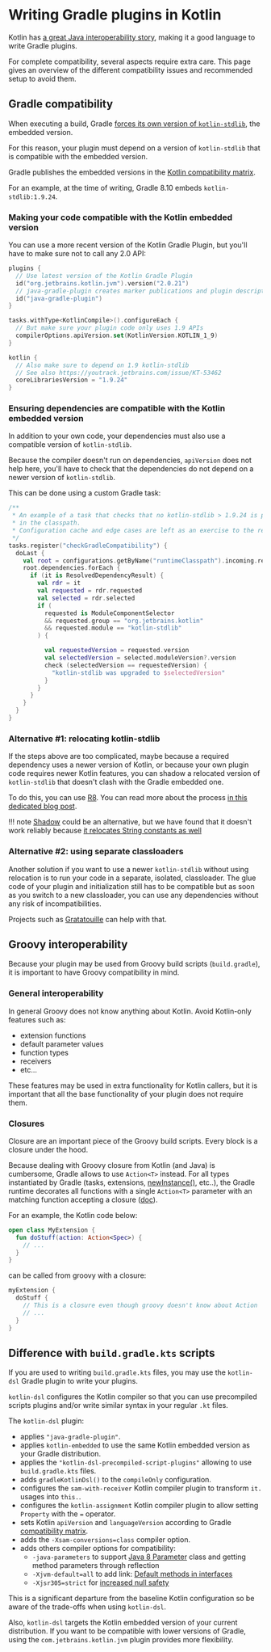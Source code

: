 # Writing Gradle plugins in Kotlin

Kotlin has [a great Java interoperability story](https://kotlinlang.org/docs/java-to-kotlin-interop.html), making it a good language to write Gradle plugins.

For complete compatibility, several aspects require extra care. This page gives an overview of the different compatibility issues and recommended setup to avoid them.   

## Gradle compatibility

When executing a build, Gradle [forces its own version of `kotlin-stdlib`](https://github.com/gradle/gradle/issues/16345), the embedded version. 

For this reason, your plugin must depend on a version of `kotlin-stdlib` that is compatible with the embedded version.

Gradle publishes the embedded versions in the [Kotlin compatibility matrix](https://docs.gradle.org/current/userguide/compatibility.html#kotlin).

For an example, at the time of writing, Gradle 8.10 embeds `kotlin-stdlib:1.9.24`.

### Making your code compatible with the Kotlin embedded version

You can use a more recent version of the Kotlin Gradle Plugin, but you'll have to make sure not to call any 2.0 API:

```kotlin
plugins {
  // Use latest version of the Kotlin Gradle Plugin
  id("org.jetbrains.kotlin.jvm").version("2.0.21")
  // java-gradle-plugin creates marker publications and plugin descriptors 
  id("java-gradle-plugin")
}

tasks.withType<KotlinCompile>().configureEach {
  // But make sure your plugin code only uses 1.9 APIs
  compilerOptions.apiVersion.set(KotlinVersion.KOTLIN_1_9)
}

kotlin {
  // Also make sure to depend on 1.9 kotlin-stdlib
  // See also https://youtrack.jetbrains.com/issue/KT-53462
  coreLibrariesVersion = "1.9.24"
}
```

### Ensuring dependencies are compatible with the Kotlin embedded version

In addition to your own code, your dependencies must also use a compatible version of `kotlin-stdlib`.

Because the compiler doesn't run on dependencies, `apiVersion` does not help here, you'll have to check that the dependencies do not depend on a newer version of `kotlin-stdlib`.

This can be done using a custom Gradle task:

```kotlin
/**
 * An example of a task that checks that no kotlin-stdlib > 1.9.24 is pulled
 * in the classpath.
 * Configuration cache and edge cases are left as an exercise to the reader.
 */
tasks.register("checkGradleCompatibility") {
  doLast {
    val root = configurations.getByName("runtimeClasspath").incoming.resolutionResult.rootComponent.get()
    root.dependencies.forEach {
      if (it is ResolvedDependencyResult) {
        val rdr = it
        val requested = rdr.requested
        val selected = rdr.selected
        if (
          requested is ModuleComponentSelector
          && requested.group == "org.jetbrains.kotlin"
          && requested.module == "kotlin-stdlib"
        ) {

          val requestedVersion = requested.version
          val selectedVersion = selected.moduleVersion?.version
          check (selectedVersion == requestedVersion) {
            "kotlin-stdlib was upgraded to $selectedVersion"
          }
        }
      }
    }
  }
} 
```

### Alternative #1: relocating kotlin-stdlib 

If the steps above are too complicated, maybe because a required dependency uses a newer version of Kotlin, or because your own plugin code requires newer Kotlin features, you can shadow a relocated version of `kotlin-stdlib` that doesn't clash with the Gradle embedded one.

To do this, you can use [R8](https://github.com/GradleUp/GR8). You can read more about the process [in this dedicated blog post](https://blog.mbonnin.net/use-latest-kotlin-in-your-gradle-plugins). 

!!! note
    [Shadow](https://github.com/GradleUp/shadow/) could be an alternative, but we have found that it doesn't work reliably because [it relocates String constants as well](https://github.com/GradleUp/shadow/issues/232)

### Alternative #2: using separate classloaders

Another solution if you want to use a newer `kotlin-stdlib` without using relocation is to run your code in a separate, isolated, classloader. The glue code of your plugin and initialization still has to be compatible but as soon as you switch to a new classloader, you can use any dependencies without any risk of incompatibilities.

Projects such as [Gratatouille](https://github.com/GradleUp/Gratatouille) can help with that.

## Groovy interoperability

Because your plugin may be used from Groovy build scripts (`build.gradle`), it is important to have Groovy compatibility in mind.

### General interoperability

In general Groovy does not know anything about Kotlin. Avoid Kotlin-only features such as:

- extension functions
- default parameter values
- function types
- receivers
- etc... 

These features may be used in extra functionality for Kotlin callers, but it is important that all the base functionality of your plugin does not require them.

### Closures

Closure are an important piece of the Groovy build scripts. Every block is a closure under the hood.

Because dealing with Groovy closure from Kotlin (and Java) is cumbersome, Gradle allows to use `Action<T>` instead. For all types instantiated by Gradle (tasks, extensions, [newInstance()](https://docs.gradle.org/current/kotlin-dsl/gradle/org.gradle.api.model/-object-factory/new-instance.html), etc..), the Gradle runtime decorates all functions with a single `Action<T>` parameter with an matching function accepting a closure ([doc](https://docs.gradle.org/current/userguide/kotlin_dsl.html#groovy_closures_from_kotlin)).

For an example, the Kotlin code below:

```kotlin
open class MyExtension {
  fun doStuff(action: Action<Spec>) {
    // ...
  }
} 
```

can be called from groovy with a closure:

```groovy
myExtension {
  doStuff {
    // This is a closure even though groovy doesn't know about Action  
    // ...  
  }
} 
```

## Difference with `build.gradle.kts` scripts

If you are used to writing `build.gradle.kts` files, you may use the `kotlin-dsl` Gradle plugin to write your plugins.

`kotlin-dsl` configures the Kotlin compiler so that you can use precompiled scripts plugins and/or write similar syntax in your regular `.kt` files.

The `kotlin-dsl` plugin:

* applies `"java-gradle-plugin"`.
* applies `kotlin-embedded` to use the same Kotlin embedded version as your Gradle distribution. 
* applies the `"kotlin-dsl-precompiled-script-plugins"` allowing to use `build.gradle.kts` files.
* adds `gradleKotlinDsl()` to the `compileOnly` configuration.
* configures the `sam-with-receiver` Kotlin compiler plugin to transform `it.` usages into `this.`.
* configures the `kotlin-assignment` Kotlin compiler plugin to allow setting `Property` with the `=` operator.
* sets Kotlin `apiVersion` and `languageVersion` according to Gradle [compatibility matrix](https://docs.gradle.org/current/userguide/compatibility.html#kotlin). 
* adds the `-Xsam-conversions=class` compiler option.
* adds others compiler options for compatibility:
    * `-java-parameters` to support [Java 8 Parameter](https://docs.oracle.com/javase/8/docs/api/java/lang/reflect/Parameter.html) class and getting method parameters through reflection
    * `-Xjvm-default=all` to add link: [Default methods in interfaces](https://kotlinlang.org/docs/java-to-kotlin-interop.html#default-methods-in-interfaces)
    * `-Xjsr305=strict` for [increased null safety](https://kotlinlang.org/docs/java-interop.html#compiler-configuration)

This is a significant departure from the baseline Kotlin configuration so be aware of the trade-offs when using `kotlin-dsl`. 

Also, `kotlin-dsl` targets the Kotlin embedded version of your current distribution. If you want to be compatible with lower versions of Gradle, using the `com.jetbrains.kotlin.jvm` plugin provides more flexibility.
